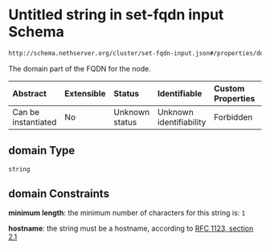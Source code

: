 # Untitled string in set-fqdn input Schema

```txt
http://schema.nethserver.org/cluster/set-fqdn-input.json#/properties/domain
```

The domain part of the FQDN for the node.

| Abstract            | Extensible | Status         | Identifiable            | Custom Properties | Additional Properties | Access Restrictions | Defined In                                                                  |
| :------------------ | :--------- | :------------- | :---------------------- | :---------------- | :-------------------- | :------------------ | :-------------------------------------------------------------------------- |
| Can be instantiated | No         | Unknown status | Unknown identifiability | Forbidden         | Allowed               | none                | [set-fqdn-input.json\*](cluster/set-fqdn-input.json "open original schema") |

## domain Type

`string`

## domain Constraints

**minimum length**: the minimum number of characters for this string is: `1`

**hostname**: the string must be a hostname, according to [RFC 1123, section 2.1](https://tools.ietf.org/html/rfc1123 "check the specification")

